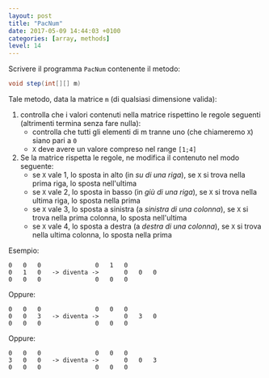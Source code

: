 ```yaml
---
layout: post
title: "PacNum"
date: 2017-05-09 14:44:03 +0100
categories: [array, methods]
level: 14
---
```


Scrivere il programma `PacNum` contenente il metodo:

~~~java
void step(int[][] m)
~~~ 
Tale metodo, data la matrice `m` (di qualsiasi dimensione valida):

1. controlla che i valori contenuti nella matrice rispettino le regole seguenti (altrimenti termina senza fare nulla):
	- controlla che tutti gli elementi di m tranne uno (che chiameremo `X`) siano pari a `0`
	- `X` deve avere un valore compreso nel range `[1;4]`
2. Se la matrice rispetta le regole, ne modifica il contenuto nel modo seguente:
	- se `X` vale 1, lo sposta in alto (in *su di una riga*), se `X` si trova nella prima riga, lo sposta nell'ultima
	- se `X` vale 2, lo sposta in basso (in *giù di una riga*), se `X` si trova nella ultima riga, lo sposta nella prima
	- se `X` vale 3, lo sposta a sinistra (a *sinistra di una colonna*), se `X` si trova nella prima colonna, lo sposta nell'ultima
	- se `X` vale 4, lo sposta a destra (a *destra di una colonna*), se `X` si trova nella ultima colonna, lo sposta nella prima

Esempio:
	
~~~
0	0	0				0	1	0
0	1	0 	-> diventa ->		0	0	0
0	0	0				0	0	0
~~~
	
Oppure:
	
~~~
0	0	0				0	0	0
0	0	3	-> diventa ->		0	3	0
0	0	0				0	0	0
~~~
	
Oppure:
	
~~~
0	0	0				0	0	0
3	0	0	-> diventa ->		0	0	3
0	0	0				0	0	0
~~~
